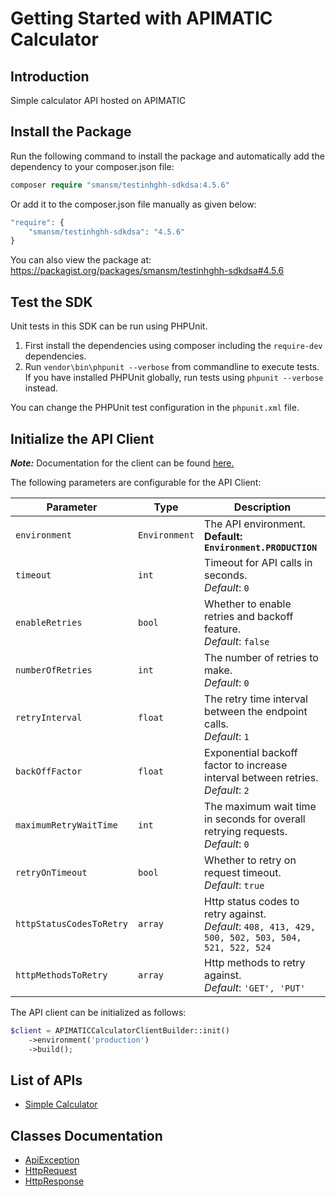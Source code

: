
# Getting Started with APIMATIC Calculator

## Introduction

Simple calculator API hosted on APIMATIC

## Install the Package

Run the following command to install the package and automatically add the dependency to your composer.json file:

```php
composer require "smansm/testinhghh-sdkdsa:4.5.6"
```

Or add it to the composer.json file manually as given below:

```php
"require": {
    "smansm/testinhghh-sdkdsa": "4.5.6"
}
```

You can also view the package at:
https://packagist.org/packages/smansm/testinhghh-sdkdsa#4.5.6

## Test the SDK

Unit tests in this SDK can be run using PHPUnit.

1. First install the dependencies using composer including the `require-dev` dependencies.
2. Run `vendor\bin\phpunit --verbose` from commandline to execute tests. If you have installed PHPUnit globally, run tests using `phpunit --verbose` instead.

You can change the PHPUnit test configuration in the `phpunit.xml` file.

## Initialize the API Client

**_Note:_** Documentation for the client can be found [here.](https://www.github.com/ZahraN444/testinhghh-php-sdksadad/tree/4.5.6/doc/client.md)

The following parameters are configurable for the API Client:

| Parameter | Type | Description |
|  --- | --- | --- |
| `environment` | `Environment` | The API environment. <br> **Default: `Environment.PRODUCTION`** |
| `timeout` | `int` | Timeout for API calls in seconds.<br>*Default*: `0` |
| `enableRetries` | `bool` | Whether to enable retries and backoff feature.<br>*Default*: `false` |
| `numberOfRetries` | `int` | The number of retries to make.<br>*Default*: `0` |
| `retryInterval` | `float` | The retry time interval between the endpoint calls.<br>*Default*: `1` |
| `backOffFactor` | `float` | Exponential backoff factor to increase interval between retries.<br>*Default*: `2` |
| `maximumRetryWaitTime` | `int` | The maximum wait time in seconds for overall retrying requests.<br>*Default*: `0` |
| `retryOnTimeout` | `bool` | Whether to retry on request timeout.<br>*Default*: `true` |
| `httpStatusCodesToRetry` | `array` | Http status codes to retry against.<br>*Default*: `408, 413, 429, 500, 502, 503, 504, 521, 522, 524` |
| `httpMethodsToRetry` | `array` | Http methods to retry against.<br>*Default*: `'GET', 'PUT'` |

The API client can be initialized as follows:

```php
$client = APIMATICCalculatorClientBuilder::init()
    ->environment('production')
    ->build();
```

## List of APIs

* [Simple Calculator](https://www.github.com/ZahraN444/testinhghh-php-sdksadad/tree/4.5.6/doc/controllers/simple-calculator.md)

## Classes Documentation

* [ApiException](https://www.github.com/ZahraN444/testinhghh-php-sdksadad/tree/4.5.6/doc/api-exception.md)
* [HttpRequest](https://www.github.com/ZahraN444/testinhghh-php-sdksadad/tree/4.5.6/doc/http-request.md)
* [HttpResponse](https://www.github.com/ZahraN444/testinhghh-php-sdksadad/tree/4.5.6/doc/http-response.md)


